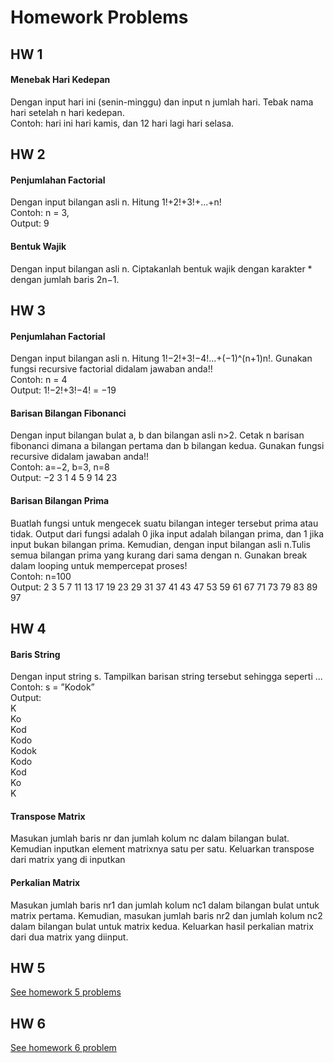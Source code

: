 # Homework Problems

## HW 1
<h4>Menebak Hari Kedepan </h4>
<p>Dengan input hari ini (senin-minggu) dan input n jumlah hari. Tebak
nama hari setelah n hari kedepan. <br> 
Contoh: hari ini hari kamis, dan 12 hari lagi hari selasa.</p>

## HW 2
<h4>Penjumlahan Factorial</h4>
<p>Dengan input bilangan asli n. Hitung 1!+2!+3!+...+n! <br>
Contoh: n = 3, <br>
Output: 9</p>

<h4>Bentuk Wajik</h4>
<p>Dengan input bilangan asli n. Ciptakanlah bentuk wajik dengan karakter * dengan jumlah baris 2n−1.</p>

## HW 3
<h4>Penjumlahan Factorial</h4>
<p>Dengan input bilangan asli n. Hitung 1!−2!+3!−4!...+(−1)^(n+1)n!. Gunakan fungsi recursive factorial didalam jawaban anda!! <br>
Contoh: n = 4 <br>
Output: 1!−2!+3!−4! = −19 </p>

<h4>Barisan Bilangan Fibonanci</h4>
<p>Dengan input bilangan bulat a, b dan bilangan asli n>2. Cetak n barisan  fibonanci dimana a bilangan pertama dan b bilangan kedua. Gunakan fungsi recursive didalam jawaban anda!! <br>
Contoh: a=−2, b=3, n=8 <br>
Output: −2 3 1 4 5 9 14 23</p>

<h4>Barisan Bilangan Prima</h4>
<p>Buatlah fungsi untuk mengecek suatu bilangan integer tersebut prima atau tidak. Output dari fungsi adalah 0 jika input adalah bilangan prima, dan 1 jika input bukan bilangan prima. Kemudian, dengan input bilangan asli n.Tulis semua bilangan prima yang kurang dari sama dengan n. Gunakan break dalam looping untuk mempercepat proses! <br>
Contoh: n=100 <br>
Output: 2 3 5 7 11 13 17 19 23 29 31 37 41 43 47 53 59 61 67 71 73 79 83 89 97</p>

## HW 4
<h4>Baris String</h4>
<p>Dengan input string s. Tampilkan barisan string tersebut sehingga seperti ... <br>
Contoh: s = ”Kodok” <br>
Output: <br>
K <br>
Ko <br>
Kod <br>
Kodo <br>
Kodok <br>
Kodo <br>
Kod <br>
Ko <br>
K</p>

<h4>Transpose Matrix</h4>
<p>Masukan jumlah baris nr dan jumlah kolum nc dalam bilangan bulat. Kemudian inputkan element matrixnya satu per satu. Keluarkan transpose dari matrix yang di inputkan</p>

<h4>Perkalian Matrix</h4>
<p>Masukan jumlah baris nr1 dan jumlah kolum nc1 dalam bilangan bulat untuk matrix pertama. Kemudian, masukan jumlah baris nr2 dan jumlah kolum nc2 dalam bilangan bulat untuk matrix kedua. Keluarkan hasil perkalian matrix dari dua matrix yang diinput.</p>

## HW 5
[See homework 5 problems](/Homework/HW5/HW5-Problems.pdf)

## HW 6
[See homework 6 problem](/Homework/HW6/HW6-Problem.pdf)